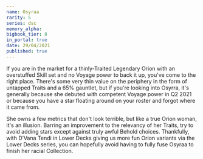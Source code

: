 ```yaml
---
name: Osyraa
rarity: 5
series: dsc
memory_alpha:
bigbook_tier: 8
in_portal: true
date: 29/04/2021
published: true
---
```


If you are in the market for a thinly-Traited Legendary Orion with an overstuffed Skill set and no Voyage power to back it up, you've come to the right place. There's some very thin value on the periphery in the form of untapped Traits and a 65% gauntlet, but if you're looking into Osyrra, it's generally because she debuted with competent Voyage power in Q2 2021 or because you have a star floating around on your roster and forgot where it came from. 

She owns a few metrics that don't look terrible, but like a true Orion woman, it's an illusion. Barring an improvement to the relevancy of her Traits, try to avoid adding stars except against truly awful Behold choices. Thankfully, with D’Vana Tendi in Lower Decks giving us more fun Orion variants via the Lower Decks series, you can hopefully avoid having to fully fuse Osyraa to finish her racial Collection.
